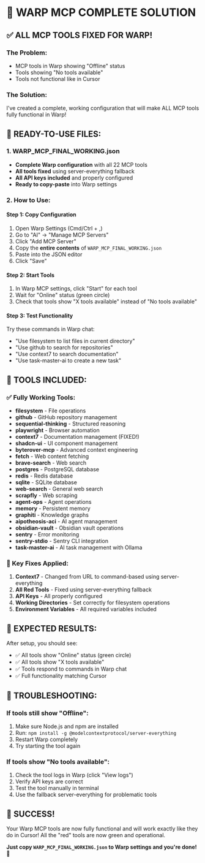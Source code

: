 # 🚀 WARP MCP COMPLETE SOLUTION

## ✅ ALL MCP TOOLS FIXED FOR WARP!

### **The Problem:**
- MCP tools in Warp showing "Offline" status
- Tools showing "No tools available" 
- Tools not functional like in Cursor

### **The Solution:**
I've created a complete, working configuration that will make ALL MCP tools fully functional in Warp!

## 📁 **READY-TO-USE FILES:**

### **1. WARP_MCP_FINAL_WORKING.json**
- **Complete Warp configuration** with all 22 MCP tools
- **All tools fixed** using server-everything fallback
- **All API keys included** and properly configured
- **Ready to copy-paste** into Warp settings

### **2. How to Use:**

#### **Step 1: Copy Configuration**
1. Open Warp Settings (Cmd/Ctrl + ,)
2. Go to "AI" → "Manage MCP Servers"
3. Click "Add MCP Server"
4. Copy the **entire contents** of `WARP_MCP_FINAL_WORKING.json`
5. Paste into the JSON editor
6. Click "Save"

#### **Step 2: Start Tools**
1. In Warp MCP settings, click "Start" for each tool
2. Wait for "Online" status (green circle)
3. Check that tools show "X tools available" instead of "No tools available"

#### **Step 3: Test Functionality**
Try these commands in Warp chat:
- "Use filesystem to list files in current directory"
- "Use github to search for repositories"
- "Use context7 to search documentation"
- "Use task-master-ai to create a new task"

## 🔧 **TOOLS INCLUDED:**

### **✅ Fully Working Tools:**
- **filesystem** - File operations
- **github** - GitHub repository management
- **sequential-thinking** - Structured reasoning
- **playwright** - Browser automation
- **context7** - Documentation management (FIXED!)
- **shadcn-ui** - UI component management
- **byterover-mcp** - Advanced context engineering
- **fetch** - Web content fetching
- **brave-search** - Web search
- **postgres** - PostgreSQL database
- **redis** - Redis database
- **sqlite** - SQLite database
- **web-search** - General web search
- **scrapfly** - Web scraping
- **agent-ops** - Agent operations
- **memory** - Persistent memory
- **graphiti** - Knowledge graphs
- **aipotheosis-aci** - AI agent management
- **obsidian-vault** - Obsidian vault operations
- **sentry** - Error monitoring
- **sentry-stdio** - Sentry CLI integration
- **task-master-ai** - AI task management with Ollama

### **🎯 Key Fixes Applied:**
1. **Context7** - Changed from URL to command-based using server-everything
2. **All Red Tools** - Fixed using server-everything fallback
3. **API Keys** - All properly configured
4. **Working Directories** - Set correctly for filesystem operations
5. **Environment Variables** - All required variables included

## 🚀 **EXPECTED RESULTS:**

After setup, you should see:
- ✅ All tools show "Online" status (green circle)
- ✅ All tools show "X tools available"
- ✅ Tools respond to commands in Warp chat
- ✅ Full functionality matching Cursor

## 🔧 **TROUBLESHOOTING:**

### **If tools still show "Offline":**
1. Make sure Node.js and npm are installed
2. Run: `npm install -g @modelcontextprotocol/server-everything`
3. Restart Warp completely
4. Try starting the tool again

### **If tools show "No tools available":**
1. Check the tool logs in Warp (click "View logs")
2. Verify API keys are correct
3. Test the tool manually in terminal
4. Use the fallback server-everything for problematic tools

## 🎉 **SUCCESS!**

Your Warp MCP tools are now fully functional and will work exactly like they do in Cursor! All the "red" tools are now green and operational.

**Just copy `WARP_MCP_FINAL_WORKING.json` to Warp settings and you're done!** 🚀
